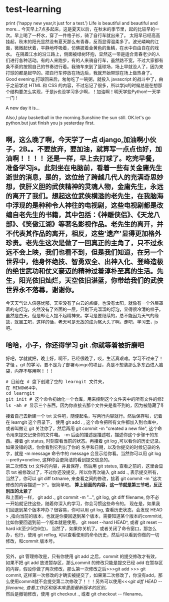 # test-learning
print ('happy new year,it just for a test.')
Life is beautiful and beautiful and more...
今天早上7点多起床，这是夏天以后，在秋末的季节里，起的比较早的一次。早上喝了一杯水，穿了一件格子衫，骑了自行车就出来了。
太阳早已经高高挂起，秋末的阳光显然没有夏天那么有青春，反而显得温柔多了。波光嶙峋的江面，微微起伏着，平静地呼吸着，仿佛披着金黄色的鱼鳞，在水中自由自在的戏水。
在隔着江水的沿江路上，侧面被绿树环抱，显然这一带是适合青春老少的人们进行各种活动。有的人来跑步，有的人来骑自行车，虽然路不宽，不过大家都有条不紊的按照自己的节奏进行着。我骑车来到了篮球场，场上早就没人了，因为来打球的都是起早的。把自行车停放在场边后，我就开始带球在场上做热身了。
Good evening,打球回来后，匆匆吃了一碗粥，就投入 javascript 的战斗中了，由于之前学过 HTML 和 CSS 的内容，不过忘记了很多，所以学js的时候总是在想那个结构要怎么实现，于是js也没学习多少啊，！加油啊！明天学些Python!一天学一门！

A new day it is...

Also,I play basketball in the morning.Sunshine the sun still.
OK.let's go python.but just finish you js yesterday first.

啊，这么晚了啊，今天学了一点 django,加油啊小伙子，2B。。不要放弃，要加油，就算写一点点也好，加油啊！！！！
还是一样，早上去打球了。吃完早餐，准备学习js。此刻坐在电脑前，看着一些有关金庸先生逝世的消息，是的，这位给了跨越几代人的充满奇思妙想，侠肝义胆的武侠精神的灵魂人物，金庸先生，永远的离开了我们。想起这位武侠横溢的老先生，在我脑海中浮现的是种种令人神往的电视剧，这些电视剧都是改编自老先生的书籍，其中包括：《神雕侠侣》、《天龙八部》、《笑傲江湖》等著名影视作品。老先生的离开，并不代表其作品的离开，相反，这些'遗产'显得更加格外珍贵。老先生这次是做了一回真正的主角了，只不过永远不会上映，我们也看不到，但是我们知道，在另一个世界中，他身怀绝技、智勇双全、出神入化、登峰造极的绝世武功和仗义豪迈的精神过着淳朴至真的生活。先生，阳光依旧灿烂，天空依旧湛蓝，你带给我们的武侠世界永不落幕，谢谢你。
-----

今天天气让人倍感忧郁，天空没有了白云的点缀，也没有太阳，就像有一个外层罩着的电灯泡，突然没有了外面的一层，只剩下光溜溜的灯泡，显得很冷清的样子。虽然是白天，但是却让人提不起精神来。学习是要继续的，总不能因为天气的缘故，就罢工吧，这样的话，老天可是无故的成为冤大头了啊。走吧，学习去，js吧。

## 哈哈，小子，你还得学习 git .你就等着被折磨吧
好吧，学就就把，晚上好，啊不，已经很晚了，哎，生活真艰难。学习不过来了！才怪
。git 的学习，要不是为了部署django的项目，真是不想装那么多东西进入脑袋，内存不够用啊！！！
<pre>
# 目前在 d 盘下创建了空的 learngit 文件夹，
在 MINGW64中，
cd learngit
git init # 这个命令初始化一个仓库，用来控制这个文件夹中的所有文件的修改啊什么什么的
ls -ah # 显示三个东西，因为你直接去那个文件夹是看不到的，因为被隐藏了啊！！！
</pre>
接着自己去新建一个 txt 文件吧，随便起名，写两行内容就行。然后保存啦，记着在 learngit 这个目录下， 使用 git add . , 这个命令把所有文件都加入到仓库中，或者叫做让 git 关注你了，然后再用  git commit -m "created a new file", 这个命令用来提交记录你的文件囖。 -m 后面的描述是描述啦，描述你这个步骤干的东西。接着 git status, 时刻查看当前的状态。再接着 git log ,可以看你的历史记录。如果没错的话，你会看到它列出了你的 名字和日期，以及你提交的时候记录的名字，就是 -m message 命令中的 message 会显示给你看。当然你可以用 git log --pretty=oneline, 这样你会更简洁的看到提交信息的。<br>
第二次修改 txt 文件的内容，并且保存，然后用 git status, 查看之前的，这里会显示 txt 被修改过了，不过你还没提交，所以你再次输入 git add ., 表示提交所有， 当然了，你可以 git diff txtname, 来查看之间的修改，接着 git commit -m "这次修改的内容描述一下"。很简单吧。
<strong>算上前面的内容，这一节就是第三节吧，反正别压的太紧了</strong><br>
和上面的一样， git add ., git commit -m "...", git log, git diff filename, 你不必一开始就记住这些，随着你深入的学习，你会习惯这些命令的。
现在是，如果我们回退到某个版本咋办？很容易，你可以用 git log, 查看历史状态，会发现 HEAD > ,指向当前的版本，也就是你要回退到某个版本，需要知道某个版本的commitid,比如你要回退到前一个版本就是使用， git reset --hard HEAD^, 或者 git reset --hard id(至少5位6位)， 当然了，如果你关机了。或者关闭了命令窗口，那怎么办，也行，使用 git reflog, 可以查看使用的命令历史，然后可以看到你做的一切修改，和commit 版本号。<br>
<hr>
另外，git 管理修改是，只有你使用 git add 之后，commit 的提交修改才有效，如果不把 git add 放进暂存区，那么commit 的修改只能是提交已经 add 在暂存区的内容，假设你做了两次修改，那么第一次修改之后>>>git add >>> git commit, 这样第一次修改的才确实被提交了，如果第二次修改了，你没有add，那么使用commit就不会提交第二次修改了！！！另外可以使用<<<<em>git diff HEAD -- filename, 查看工作区和版本库里面最新版本的区别。</em>
<br>然后是撤销修改，使用 git checkout ., 或者 git checkout -- filename。
